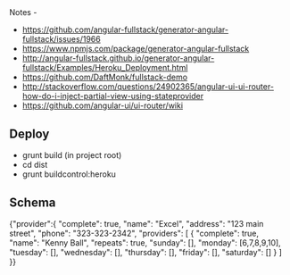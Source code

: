 ##
Notes - 
* https://github.com/angular-fullstack/generator-angular-fullstack/issues/1966
* https://www.npmjs.com/package/generator-angular-fullstack
* http://angular-fullstack.github.io/generator-angular-fullstack/Examples/Heroku_Deployment.html
* https://github.com/DaftMonk/fullstack-demo
* http://stackoverflow.com/questions/24902365/angular-ui-ui-router-how-do-i-inject-partial-view-using-stateprovider
* https://github.com/angular-ui/ui-router/wiki

## Deploy
* grunt build (in project root)
* cd dist
* grunt buildcontrol:heroku

## Schema
{"provider":{
    "complete": true,
    "name": "Excel",
    "address": "123 main street",
    "phone": "323-323-2342",
    "providers": [
      {
        "complete": true,
        "name": "Kenny Ball",
        "repeats": true,
        "sunday": [],
        "monday": [6,7,8,9,10],
        "tuesday": [],
        "wednesday": [],
        "thursday": [],
        "friday": [],
        "saturday": []
      }
    ]
}}